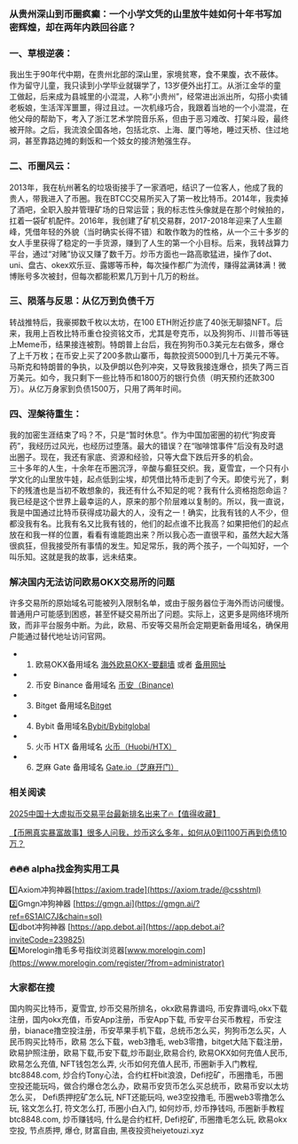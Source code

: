 ### 从贵州深山到币圈疯癫：一个小学文凭的山里放牛娃如何十年书写加密辉煌，却在两年内跌回谷底？

### 一、草根逆袭：
我出生于90年代中期，在贵州北部的深山里，家境贫寒，食不果腹，衣不蔽体。作为留守儿童，我只读到小学毕业就辍学了，13岁便外出打工。从浙江金华的童工做起，后来成为县城里的小混混，人称“小贵州”，经常进出派出所，勾搭小卖铺老板娘，生活浑浑噩噩，得过且过。一次机缘巧合，我跟着当地的一个小混混，在他父母的帮助下，考入了浙江艺术学院音乐系，但由于恶习难改、打架斗殴，最终被开除。之后，我流浪全国各地，包括北京、上海、厦门等地，睡过天桥、住过地洞，甚至靠路边摊的剩饭和一个妓女的接济勉强生存。

### 二、币圈风云：
2013年，我在杭州著名的垃圾街接手了一家酒吧，结识了一位客人，他成了我的贵人，带我进入了币圈。我在BTCC交易所买入了第一枚比特币。2014年，我卖掉了酒吧，全职入股并管理矿场的日常运营；我的标志性头像就是在那个时候拍的，扛着一袋矿机配件。2016年，我创建了矿机交易群，2017-2018年迎来了人生巅峰，凭借年轻的外貌（当时确实长得不错）和敢作敢为的性格，从一个三十多岁的女人手里获得了稳定的一手货源，赚到了人生的第一个小目标。后来，我转战算力平台，通过“对赌”协议又赚了数千万。炒币方面也一路高歌猛进，操作了dot、uni、盘古、okex欢乐豆、露娜等币种，每次操作都广为流传，赚得盆满钵满！微博账号多次被封，但每次都能积累几万到十几万的粉丝。

### 三、陨落与反思：从亿万到负债千万
转战推特后，我豪掷数千枚以太坊，在100 ETH附近抄底了40张无聊猿NFT。后来，我用上百枚比特币重仓投资铭文币，尤其是夸克币，以及狗狗币、川普币等链上Meme币，结果接连被割。特朗普上台后，我在狗狗币0.3美元左右做多，爆仓了上千万枚；在币安上买了200多款山寨币，每款投资5000到几十万美元不等。马斯克和特朗普的争执，以及伊朗以色列冲突，又导致我接连爆仓，损失了两三百万美元。如今，我只剩下一些比特币和1800万的银行负债（明天预约还款300万）。从亿万身家到负债1500万，只用了两年时间。

### 四、涅槃待重生：
我的加密生涯结束了吗？不，只是“暂时休息”。作为中国加密圈的初代“狗皮膏药”，我经历过风光，也经历过堕落。最大的错误？在“咖啡馆事件”后没有及时退出圈子。现在，我还有家底、资源和经验，只等大盘下跌后开多的机会。  
三十多年的人生，十余年在币圈沉浮，辛酸与癫狂交织。我，夏雪宜，一个只有小学文化的山里放牛娃，起点低到尘埃，却凭借比特币走到了今天。即使亏光了，剩下的残渣也是当初不敢想象的，我还有什么不知足的呢？我有什么资格抱怨命运？我已经是这个世界上最幸运的人，原来的那个阶层难以复制的。所以，我一直说，我是中国通过比特币获得成功最大的人，没有之一！确实，比我有钱的人不少，但都没我有名。比我有名又比我有钱的，他们的起点谁不比我高？如果把他们的起点放在和我一样的位置，看看有谁能跑出来？所以我心态一直很平和，虽然大起大落很疯狂，但我接受所有事情的发生。知足常乐，我的两个孩子，一个叫知好，一个叫乐知。这就是我的故事，远未结束。

### 解决国内无法访问欧易OKX交易所的问题
许多交易所的原始域名可能被列入限制名单，或由于服务器位于海外而访问缓慢。普通用户可能感到困惑，甚至怀疑交易所出了问题。实际上，这更多是网络环境所致，而非平台服务中断。为此，欧易、币安等交易所会定期更新备用域名，确保用户能通过替代地址访问官网。

- 1. 欧易OKX备用域名 [海外欧易OKX-要翻墙](https://www.okx.com/join/74873351) 或者 [备用网址](https://www.chouyi.kim/zh-hans/join/74873351) 
- 2. 币安 Binance 备用域名 [币安（Binance)](https://accounts.binance.com/zh-CN/register?ref=36457687)
- 3. Bitget 备用域名[Bitget](https://www.bitget.com/zh-CN/referral/register?from=referral&clacCode=VRNEYUTR)
- 4. Bybit 备用域名[Bybit/Bybitglobal](https://www.bybitglobal.com/zh-MY/invite/?ref=VMKORMM)
- 5. 火币 HTX 备用域名 [火币（Huobi/HTX）](https://www.htx.com/invite/zh-cn/1f?invite_code=whf45223)
- 6. 芝麻 Gate 备用域名 [Gate.io（芝麻开门）](https://www.gate.io/zh/signup?ref_type=103&ref=A1ERAQ)

### 相关阅读
[2025中国十大虚拟币交易平台最新排名出来了🔥【值得收藏】](https://btc8848.com/top-10-exchanges/)

[【币圈真实暴富故事】很多人问我，炒币这么多年，如何从0到1100万再到负债10万？](https://heiyetouzi.xyz/biquanstory001/)

### 🔥🔥🔥 alpha找金狗实用工具
1️⃣Axiom冲狗神器[https://axiom.trade](https://axiom.trade/@csshtml)  
2️⃣Gmgn冲狗神器 [https://gmgn.ai](https://gmgn.ai/?ref=6S1AIC7J&chain=sol)  
3️⃣dbot冲狗神器 [https://app.debot.ai](https://app.debot.ai?inviteCode=239825)  
4️⃣Morelogin撸毛多号指纹浏览器[www.morelogin.com](https://www.morelogin.com/register/?from=administrator)  

### 大家都在搜
国内购买比特币，夏雪宜, 炒币交易所排名，okx欧易靠谱吗, 币安靠谱吗,okx下载注册，国内okx充值，币安App注册，币安App下载, 币安平台买币教程，币安注册，bianace撸空投注册，币安苹果手机下载，总统币怎么买，狗狗币怎么买，人民币购买比特币，欧易 怎么下载，web3撸毛, web3零撸，bitget大陆下载注册，欧易护照注册，欧易下载,币安下载,炒币副业,欧易合约, 欧易OKX如何充值人民币, 欧易怎么充值, NFT钱包怎么弄, 火币如何充值人民币, 币圈新手入门教程, btc8848.com, 炒合约Tony心法，合约杠杆bit浪浪，Defi挖矿，币圈撸毛，币圈空投还能玩吗，做合约爆仓怎么办，欧易币安货币怎么买总统币，欧易币安以太坊怎么买， Defi质押挖矿怎么玩, NFT还能玩吗, we3空投撸毛, 币圈web3零撸怎么玩, 铭文怎么打, 符文怎么打, 币圈小白入门, 如何炒币, 炒币挣钱吗, 币圈新手教程btc8848.com, 炒币赚钱吗, 什么是合约杠杆, Defi挖矿, 币圈撸毛怎么玩, 欧易okx空投, 节点质押, 爆仓, 财富自由, 黑夜投资heiyetouzi.xyz